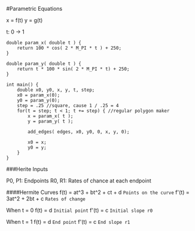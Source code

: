 #Parametric Equations

x = f(t)
y = g(t)

t: 0 -> 1

	double param_x( double t ) {
		return 100 * cos( 2 * M_PI * t ) + 250;
	}
	
	double param_y( double t ) {
		return t * 100 * sin( 2 * M_PI * t) + 250;
	}
	
	int main() {
		double x0, y0, x, y, t, step;
		x0 = param_x(0);
		y0 = param_y(0);
		step = .25 //square, cause 1 / .25 = 4
		for(t = step; t < 1; t += step) { //regular polygon maker
			x = param_x( t );
			y = param_y( t );
			
			add_edges( edges, x0, y0, 0, x, y, 0);
			
			x0 = x;
			y0 = y;
		}
	}

###Herite Inputs

P0, P1: Endpoints
R0, R1: Rates of chance at each endpoint

####Hermite Curves
f(t) = at^3 + bt^2 + ct + d `Points on the curve`
f'(t) = 3at^2 + 2bt + c `Rates of change`

When t = 0
f(t) = d `Initial point`
f'(t) = c `Initial slope r0`

When t = 1
f(t) = d `End point`
f'(t) = c `End slope r1`
